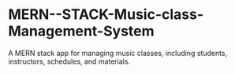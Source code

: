 # MERN--STACK-Music-class-Management-System
A MERN stack app for managing music classes, including students, instructors, schedules, and materials.
